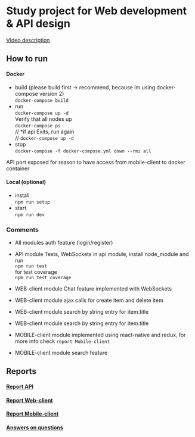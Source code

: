 # Study project for Web development & API design
[VIdeo description](https://youtu.be/lw9H2i6860w)
## How to run 
#### Docker  
* build (please build first -> recommend, because Im using docker-compose version 2)  
`docker-compose build`
* run  
`docker-compose up -d`  
Verify that all nodes up  
`docker-compose ps`  
    // *if api Exits, run again  
    // `docker-compose up -d`  
* stop  
`docker-compose -f docker-compose.yml down --rmi all`  

API port exposed for reason to have access from mobile-client to docker container 

#### Local (optional)
* install  
`npm run setup`  
* start  
`npm run dev` 

### Comments
* All modules auth feature (login/register)  
* API module Tests, WebSockets
in api module, install node_module and run  
`npm run test`  
for test coverage  
`npm run test_coverage` 

* WEB-client module Chat feature implemented with WebSockets
* WEB-client module ajax calls for create item and delete item
* WEB-client module search by string entry for item.title
* WEB-client module search by string entry for item.title

* MOBILE-client module implemented using react-native and redux, for more info check `report Mobile-client` 
* MOBILE-client module search feature

## Reports
#### [Report API](./api/README.md)
#### [Report Web-client](./web-client/README.md)
#### [Report Mobile-client](./mobile/README.md)
#### [Answers on questions](./answers.md)
